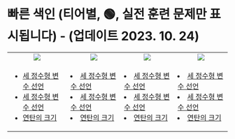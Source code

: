 # 빠른 색인 (티어별, 🟢, 실전 훈련 문제만 표시됩니다) - (업데이트 2023. 10. 24)

<table>
  <tbody>
    <tr>
      <td width="300px" align="center">
        <a href="https://www.codetree.ai/training-field/search?page=1&pageSize=20&tier=1%2C5"><img src="https://img.shields.io/badge/Bronze-%235D3E31.svg"/></a>
      </td>
      <td width="300px" align="center">
      <a href="https://www.codetree.ai/training-field/search?page=1&pageSize=20&tier=6%2C10"><img src="https://img.shields.io/badge/Silver-%23394960.svg"/></a>
      </td>
      <td width="300px" align="center">
      <a href="https://www.codetree.ai/training-field/search?page=1&pageSize=20&tier=11%2C15"><img src="https://img.shields.io/badge/Gold-%23FFC433.svg"/></a>
      </td>
      <td width="300px" align="center">
      <a href="https://www.codetree.ai/training-field/search?page=1&pageSize=20&tier=16%2C20"><img src="https://img.shields.io/badge/Platinum-%2376DDD8.svg"/></a>
      </td>
    </tr>
    <tr>
      <td>

* [세 정수형 변수 선언](https://www.codetree.ai/missions/4/problems/declaration-of-three-natural-numbers/introduction)
* [세 정수형 변수 선언](https://www.codetree.ai/missions/4/problems/declaration-of-three-natural-numbers/introduction)
* [연탄의 크기](https://www.codetree.ai/problems/size-of-briquette/description)</td>
      <td>
* [세 정수형 변수 선언](https://www.codetree.ai/missions/4/problems/declaration-of-three-natural-numbers/introduction)
* [세 정수형 변수 선언](https://www.codetree.ai/missions/4/problems/declaration-of-three-natural-numbers/introduction)
* [연탄의 크기](https://www.codetree.ai/problems/size-of-briquette/description)</td>
      <td>
* [세 정수형 변수 선언](https://www.codetree.ai/missions/4/problems/declaration-of-three-natural-numbers/introduction)
* [세 정수형 변수 선언](https://www.codetree.ai/missions/4/problems/declaration-of-three-natural-numbers/introduction)
* [연탄의 크기](https://www.codetree.ai/problems/size-of-briquette/description)</td>
    <td>
* [세 정수형 변수 선언](https://www.codetree.ai/missions/4/problems/declaration-of-three-natural-numbers/introduction)
* [세 정수형 변수 선언](https://www.codetree.ai/missions/4/problems/declaration-of-three-natural-numbers/introduction)
* [연탄의 크기](https://www.codetree.ai/problems/size-of-briquette/description)</td>
    </tr>
  </tbody>
</table>



[b5]: https://img.shields.io/badge/Bronze_5-%235D3E31.svg
[b4]: https://img.shields.io/badge/Bronze_4-%235D3E31.svg
[b3]: https://img.shields.io/badge/Bronze_3-%235D3E31.svg
[b2]: https://img.shields.io/badge/Bronze_2-%235D3E31.svg
[b1]: https://img.shields.io/badge/Bronze_1-%235D3E31.svg
[s5]: https://img.shields.io/badge/Silver_5-%23394960.svg
[s4]: https://img.shields.io/badge/Silver_4-%23394960.svg
[s3]: https://img.shields.io/badge/Silver_3-%23394960.svg
[s2]: https://img.shields.io/badge/Silver_2-%23394960.svg
[s1]: https://img.shields.io/badge/Silver_1-%23394960.svg
[g5]: https://img.shields.io/badge/Gold_5-%23FFC433.svg
[g4]: https://img.shields.io/badge/Gold_4-%23FFC433.svg
[g3]: https://img.shields.io/badge/Gold_3-%23FFC433.svg
[g2]: https://img.shields.io/badge/Gold_2-%23FFC433.svg
[g1]: https://img.shields.io/badge/Gold_1-%23FFC433.svg
[p5]: https://img.shields.io/badge/Platinum_5-%2376DDD8.svg
[p4]: https://img.shields.io/badge/Platinum_4-%2376DDD8.svg
[p3]: https://img.shields.io/badge/Platinum_3-%2376DDD8.svg
[p2]: https://img.shields.io/badge/Platinum_2-%2376DDD8.svg
[p1]: https://img.shields.io/badge/Platinum_1-%2376DDD8.svg
[passed]: https://img.shields.io/badge/Passed-%23009D27.svg
[failed]: https://img.shields.io/badge/Failed-%23D24D57.svg
[easy]: https://img.shields.io/badge/쉬움-%235cb85c.svg?for-the-badge
[medium]: https://img.shields.io/badge/보통-%23FFC433.svg?for-the-badge
[hard]: https://img.shields.io/badge/어려움-%23D24D57.svg?for-the-badge
[goal]: https://img.shields.io/badge/목표달성-8A2BE2
